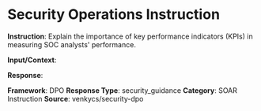 # Security Operations Instruction

**Instruction**: Explain the importance of key performance indicators (KPIs) in measuring SOC analysts' performance.

**Input/Context**: 

**Response**: 

**Framework**: DPO
**Response Type**: security_guidance
**Category**: SOAR Instruction
**Source**: venkycs/security-dpo
